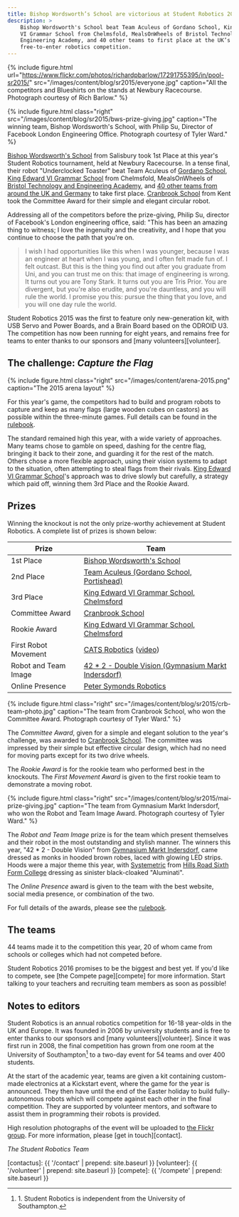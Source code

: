 ```yaml
---
title: Bishop Wordsworth’s School are victorious at Student Robotics 2015
description: >
    Bishop Wordsworth's School beat Team Aculeus of Gordano School, King Edward
    VI Grammar School from Chelmsfold, MealsOnWheels of Bristol Technology and
    Engineering Academy, and 40 other teams to first place at the UK’s only
    free-to-enter robotics competition.
---
```


{% include figure.html
           url="https://www.flickr.com/photos/richardpbarlow/17291755395/in/pool-sr2015/"
           src="/images/content/blog/sr2015/everyone.jpg"
           caption="All the competitors and Blueshirts on the stands at Newbury Racecourse. Photograph courtesy of Rich Barlow." %}

{% include figure.html
           class="right"
           src="/images/content/blog/sr2015/bws-prize-giving.jpg"
           caption="The winning team, Bishop Wordsworth's School, with Philip Su, Director of Facebook London Engineering Office. Photograph courtesy of Tyler Ward." %}

[Bishop Wordsworth's School][BWS] from Salisbury took 1st Place at this year's
Student Robotics tournament, held at Newbury Racecourse. In a tense final, their
robot "Underclocked Toaster" beat Team Aculeus of [Gordano School][GRD2], [King Edward VI Grammar School][KEG]
from Chelmsfold, MealsOnWheels of [Bristol Technology and Engineering Academy][BTE],
and [40 other teams from around the UK and Germany][teams-map] to take first
place. [Cranbrook School][CRB] from Kent took the Committee Award for their
simple and elegant circular robot.

Addressing all of the competitors before the prize-giving, Philip Su, director
of Facebook's London engineering office, said: "This has been an amazing thing
to witness; I love the ingenuity and the creativity, and I hope that you
continue to choose the path that you're on.

> I wish I had opportunities like this when I was younger, because I was an
> engineer at heart when I was young, and I often felt made fun of. I felt
> outcast. But this is the thing you find out after you graduate from Uni, and
> you can trust me on this: that image of engineering is wrong. It turns out you
> are Tony Stark. It turns out you are Tris Prior. You are divergent, but you're
> also erudite, and you're dauntless, and you will rule the world. I promise you
> this: pursue the thing that you love, and you will one day rule the world.

Student Robotics 2015 was the first to feature only new-generation kit, with USB
Servo and Power Boards, and a Brain Board based on the ODROID U3. The
competition has now been running for eight years, and remains free for teams to
enter thanks to our sponsors and [many volunteers][volunteer].

## The challenge: *Capture the Flag*

{% include figure.html
           class="right"
           src="/images/content/arena-2015.png"
           caption="The 2015 arena layout" %}

For this year's game, the competitors had to build and program
robots to capture and keep as many flags (large wooden cubes on castors) as
possible within the three-minute games. Full details can be found in the
[rulebook][].

The standard remained high this year, with a wide variety of approaches. Many
teams chose to gamble on speed, dashing for the centre flag, bringing it back to
their zone, and guarding it for the rest of the match. Others chose a more
flexible approach, using their vision systems to adapt to the situation, often
attempting to steal flags from their rivals. [King Edward VI Grammar School][KEG]'s
approach was to drive slowly but carefully, a strategy which paid off, winning
them 3rd Place and the Rookie Award.

## Prizes

Winning the knockout is not the only prize-worthy achievement at Student
Robotics. A complete list of prizes is shown below:

| Prize                 | Team
|-----------------------|------------------------------------------------------------
| 1st Place             | [Bishop Wordsworth's School][BWS]
| 2nd Place             | [Team Aculeus (Gordano School, Portishead)][GRD2]
| 3rd Place             | [King Edward VI Grammar School, Chelmsford][KEG]
| Committee Award       | [Cranbrook School][CRB]
| Rookie Award          | [King Edward VI Grammar School, Chelmsford][KEG]
| First Robot Movement  | [CATS Robotics][CAT] ([video](http://youtu.be/NP0rywgydNw))
| Robot and Team Image  | [42 * 2 - Double Vision (Gymnasium Markt Indersdorf)][MAI]
| Online Presence       | [Peter Symonds Robotics][PSC]

{% include figure.html
           class="right"
           src="/images/content/blog/sr2015/crb-team-photo.jpg"
           caption="The team from Cranbrook School, who won the Committee Award. Photograph courtesy of Tyler Ward." %}

The *Committee Award*, given for a simple and elegant solution to the year's
challenge, was awarded to [Cranbrook School][CRB]. The committee was impressed
by their simple but effective circular design, which had no need for moving
parts except for its two drive wheels.

The *Rookie Award* is for the rookie team who performed best in the knockouts.
The *First Movement Award* is given to the first rookie team to demonstrate a
moving robot.

{% include figure.html
           class="right"
           src="/images/content/blog/sr2015/mai-prize-giving.jpg"
           caption="The team from Gymnasium Markt Indersdorf, who won the Robot and Team Image Award. Photograph courtesy of Tyler Ward." %}

The *Robot and Team Image* prize is for the team which present themselves and
their robot in the most outstanding and stylish manner. The winners this year,
"42 * 2 - Double Vision" from [Gymnasium Markt Indersdorf][MAI], came dressed as
monks in hooded brown robes, laced with glowing LED strips. Hoods were a major
theme this year, with [Systemetric][HRS] from [Hills Road Sixth Form College](http://www.hillsroad.ac.uk)
dressing as sinister black-cloaked "Aluminati".

The *Online Presence* award is given to the team with the best website, social
media presence, or combination of the two.

For full details of the awards, please see the [rulebook][].

## The teams

44 teams made it to the competition this year, 20 of whom came from schools or
colleges which had not competed before.

Student Robotics 2016 promises to be the biggest and best yet. If you'd like to
compete, see [the Compete page][compete] for more
information. Start talking to your teachers and recruiting team members as soon
as possible!

## Notes to editors

Student Robotics is an annual robotics competition for 16-18 year-olds in the UK
and Europe. It was founded in 2006 by university students and is free to enter
thanks to our sponsors and [many volunteers][volunteer].
Since it was first run in 2008, the final competition has grown from one room at
the University of Southampton[^1] to a two-day event for 54 teams and over 400
students.

[^1]: 1\. Student Robotics is independent from the University of Southampton.

At the start of the academic year, teams are given a kit containing custom-made
electronics at a Kickstart event, where the game for the year is announced. They
then have until the end of the Easter holiday to build fully-autonomous robots
which will compete against each other in the final competition. They are
supported by volunteer mentors, and software to assist them in programming their
robots is provided.

High resolution photographs of the event will be uploaded to [the Flickr group](https://www.flickr.com/groups/sr2015).
For more information, please [get in touch][contact].

_The Student Robotics Team_

[contactus]: {{ '/contact' | prepend: site.baseurl }}
[volunteer]: {{ '/volunteer' | prepend: site.baseurl }}
[compete]: {{ '/compete' | prepend: site.baseurl }}

[rulebook]: https://studentrobotics.org/docs/resources/2015/rulebook.pdf
[teams-map]: https://mapsengine.google.com/map/viewer?mid=zvzw_6CVihJs.kM7Ln0NcH6zk
[BTE]: http://www.bteacademy.co.uk/
[BWS]: http://www.bws-school.org.uk/
[CAT]: http://www.catscollege.com/locations/cambridge.htm
[CRB]: http://www.cranbrookschool.co.uk/
[GRD2]: http://www.gordanoschool.org.uk/
[HRS]: http://www.systemetric759.com/
[KEG]: http://www.kegs.org.uk/
[MAI]: http://www.gym-indersdorf.de/
[PSC]: http://www.pscrobotics.com/
